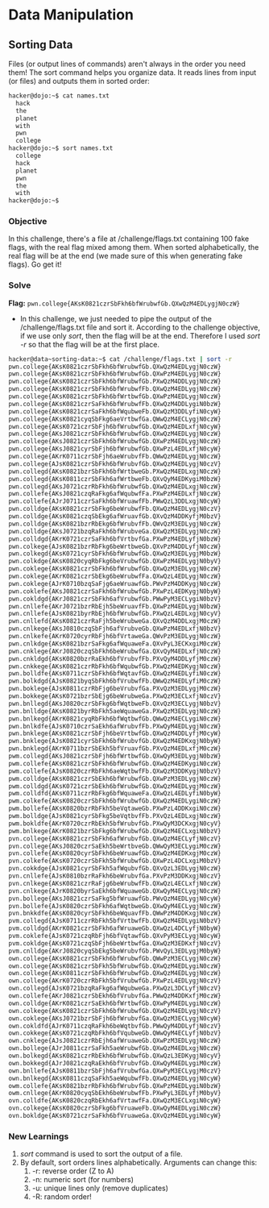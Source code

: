 # Data Manipulation

## Sorting Data
Files (or output lines of commands) aren't always in the order you need them! The sort command helps you organize data. It reads lines from input (or files) and outputs them in sorted order:

```bash
hacker@dojo:~$ cat names.txt
  hack
  the
  planet
  with
  pwn
  college
hacker@dojo:~$ sort names.txt
  college
  hack
  planet
  pwn
  the
  with
hacker@dojo:~$
```

### Objective
In this challenge, there's a file at /challenge/flags.txt containing 100 fake flags, with the real flag mixed among them. When sorted alphabetically, the real flag will be at the end (we made sure of this when generating fake flags). Go get it!

### Solve
**Flag:** `pwn.college{AKsK0821czrSbFkh6bfWrubwfGb.QXwQzM4EDLygjN0czW}`

- In this challenge, we just needed to pipe the output of the /challenge/flags.txt file and sort it. According to the challenge objective, if we use only *sort*, then the flag will be at the end. Therefore I used *sort -r* so that the flag will be at the first place.


```bash
hacker@data~sorting-data:~$ cat /challenge/flags.txt | sort -r
pwn.college{AKsK0821czrSbFkh6bfWrubwfGb.QXwQzM4EDLygjN0czW}
pwn.college{AKsK0821czrSbFkh6bfWrubwfGb.QXwPzM4EDLygjN0czW}
pwn.college{AKsK0821czrSbFkh6bfWrubwfGb.PXwQzM4DDLygjN0czW}
pwn.college{AKsK0821czrSbFkh6bfWrubwfFb.QXwQzM4EDLygjN0czW}
pwn.college{AKsK0821czrSbFkh6bfWrtbwfGb.QXwPzM4EDLygjN0czW}
pwn.college{AKsK0821czrSaFkh6bfWrubwfFb.QXwQzM4DDLygiN0bzW}
pwn.college{AKsK0821czrSaFkh6bfWqubweFb.QXwQzM3DDLyfiN0cyW}
pwn.college{AKsK0821cyqSbFkg6aeVrtbwfGa.QWwQzM4ECLygjN0czW}
pwn.college{AKsK0721czrSbFjh6bfWrubwfGb.QXwQzM4EDLxfjN0cyW}
pwn.college{AKsJ0821czrSbFkh6bfWrubwfGb.QXwQzM4EDLygjN0czW}
pwn.college{AKsJ0821czrSbFkh6bfWrubwfGb.QXwPzM4EDLygjN0czW}
pwn.college{AKsJ0821cyrSbFjh6bfWrubwfGb.QXwPzL4EDLxfjN0cyW}
pwn.college{AKrK0711czrSbFjh6aeWrubvfFb.QWwQzM4EDLygjN0czW}
pwn.college{AJsK0821czrSbFkh6bfWrubvfGb.QXwQzM4EDLygjN0czV}
pwn.collegd{AKsK0821bzrSbFkh6bfWrtbweGb.PXwQzM4EDLxgjN0czW}
pwn.collegd{AKsK0811czrSbFkh6afWrtbweFb.QXvQyM4EDKygiM0bzW}
pwn.collegd{AKsJ0721czrRbFkh6bfWrubwfGb.QXwQzM4EDLxgjN0czW}
pwn.collefe{AKsJ0821czqRaFkg6afWqubwfFa.PXwPzM4EDLxfjN0czW}
pwn.collefe{AJrJ0711czrSaFkh6bfWruawfFb.PWwQzL3DDLxgjN0cyW}
pwn.colldge{AKsK0821czrSbFkg6beWrubwfFb.QXwQzM4EDLygjN0czV}
pwn.colldge{AKsK0821czqSbEkg6afWruavfGb.QXvQzM4DDKyfjM0bzV}
pwn.colldge{AKsK0821bzrRbEkg6bfWrubvfFb.QWvQzM3EDLygjN0czW}
pwn.colldge{AKsJ0721bzqRaFkh6bfWrubveGa.QXwQzM3EDLygjN0czW}
pwn.colldgd{AKrK0721czrSaFkh6bfVrtbvfGa.PXwPzM4EDLyfjN0bzW}
pwn.colkege{AJsK0821bzrRbFkg6beWrtbweGb.QXvPzM4DDLyfjN0czW}
pwn.colkegd{AKsK0721cyrSbFkh6bfWrubwfGb.QXwQzM3EDLygjM0bzW}
pwn.colkdge{AKsK0820cyqRbFkg6beVrubwfGb.QXwPzM4EDLygjN0byV}
pwn.coklege{AKsK0821czrSbFkh6bfWrubwfGb.QXwQzM3EDLygjN0czW}
pwn.coklege{AKrK0821czrSbEkg6beWrubwfFa.QXwQzL4EDLygjN0czW}
pwn.coklege{AJrK0710bzqSaFjg6aeWruawfGb.PWvPzM4DDKygjN0czW}
pwn.coklefe{AKsJ0821czrSaFkh6bfWrubwfGb.PXwPzL4EDKygjN0byW}
pwn.cokldgd{AKrJ0821czrSbFkh6afVrubwfGb.PWwPyM3ECLygiN0bzV}
pwn.cnllefe{AKrJ0721bzrRbEjh5beWruavfFb.QXwPzM4EDLygjN0bzW}
pwn.cnllefe{AJsK0821byrRbEjh6bfWrubwfGb.PXwQzL4EDLxgjN0cyV}
pwn.cnllefd{AKsK0821czrRaFjh5beWrubweGa.QXvQzM4DDLxgjM0czW}
pwn.cnlkege{AKsJ0810czqSbFjh6afVrubveGb.QXwPzM4EDLxfjN0bzV}
pwn.cnlkefe{AKrK0720cyrRbFjh6bfVrtaweGa.QWvPzM3EDLygjN0czW}
pwn.cnlkdge{AKsK0821bzrSaFkg6afWquaweFa.QXvPyL3ECKxgiM0czW}
pwn.cnklege{AKrJ0820czqSbFkh6beWrubwfGa.QXvQyM4EDLxfjN0czW}
pwn.cnkldgd{AKsK0820bzrRaEkh6bfVrubvfFb.PXvQyM4DDLyfjM0czW}
pwn.cnkkege{AKsK0821czrRbFkh6bfWqubwfGb.PXwQzM4EDKygjN0czW}
pwn.bolldfe{AKsK0711czrSbFkh6bfWqtavfGb.QXwQzM4EDLyfiN0czW}
pwn.bolkdgd{AJsK0821byqSbFkh6bfVrubwfFb.QWwQzM4EDLyfiM0czW}
pwn.boklege{AJsK0811czrRbFjg6beVrubvfGa.PXvQzM3EDLygjM0czW}
pwn.bokkege{AKsK0721bzrSbEjg6beWrubweGa.PXwQzM3ECLxfjN0czV}
pwn.bnllegd{AKsJ0820czrSbFkg6bfWqtbweFb.QXvQzM3ECLygjN0bzV}
pwn.bnlldge{AKsK0821byrRbFkh5aeWquaweGa.PXwQzM3EDLygjN0czW}
pwn.bnlkegd{AKrK0821cyqRbFkh6bfWqtbwfGb.QWwQzM4ECLygiN0czW}
pwn.bnlkdfe{AJsK0710czrSaEkh6afWrubvfFb.PXwQyM4EDLygjN0czW}
pwn.bnklege{AKsK0821czrSbFjh6beVrtbwfGb.QXwQzM4DDLyfjM0cyW}
pwn.bnklege{AJsK0821cyrSbFkh6bfWrubvfGb.QXwQzM4EDKxgjN0byW}
pwn.bnklegd{AKrK0711bzrSbEkh5bfVruavfGb.PXvQzM4EDLxfjM0czW}
pwm.collegd{AKsJ0821czrSbFjh6bfWrtbwfGb.QXwQyM3EDLygjN0bzW}
pwm.collefe{AKsK0821czrSbFkh6bfWrubwfGb.QXwQzM4EDKygiN0czW}
pwm.collefe{AJsK0820czrRbFkh6aeWqtbwfFb.QXwQzM3DDKygjN0bzV}
pwm.colldge{AKsK0821czrSbEkh6bfWrubwfGb.QXwPzM3EDLygjN0czW}
pwm.colldgd{AKsK0721czrSbEkh6bfWrubwfGb.QXwQzM4EDLygjM0czW}
pwm.colldfd{AKsK0711czrRbFkg6bfWquaweFa.QXwQzL4EDLyfiN0byW}
pwm.colkefe{AKsK0820czrSbFkh6bfWrubwfGb.QXwQzM4EDLygiN0czW}
pwm.bollefe{AKsK0820bzrRbFkh5beVqtaweGb.PXwPzL4DDKxgiN0czW}
pwm.bolldge{AJsK0821cyrSbFkg5beVqtbvfFb.PXvQzL4EDLxgjN0czW}
pwm.bokldfe{AKrK0720czrRbEkh5bfWrubvfGb.PXwQyM3DCKxgjN0cyV}
pwm.bnlkege{AKrK0821bzrSbFkg6bfWrubwfGb.QXwQzM4ECLxgiN0bzV}
pvn.college{AKsK0821czrSbFkh6afWrubvfGb.QXwQzM4ECLyfjN0czV}
pvn.college{AKsJ0820czrSaEkh5beWrtbveGb.QWwQyM3ECLygiM0czW}
pvn.collefe{AKsK0820cyrSbFkh6beWruawfGb.QXwQzM4EDKxgjM0czW}
pvn.colkefe{AKsK0720czrSbFkh5bfWrubwfGb.QXwPzL4DCLxgiM0bzV}
pvn.cokkdge{AJsK0821cyrSbFkh5afWqubvfGb.QXvQzL3EDLygjN0czW}
pvn.cnllefe{AJsK0810bzrRaFkh6beWrubvfGa.PXvPzM3DDKxgjN0czV}
pvn.cnlkege{AKsK0821czrRaFjg6beWrubwfFb.QXwQzL4ECLxfjN0czW}
pvn.cnlkege{AJrK0820byrSaEkh6bfWquaweGb.QXwQyM4ECLygjN0czW}
pvn.bollege{AKsJ0821czrSaFkg5bfWruawfGb.PWvQzM4EDLygjN0cyW}
pvn.bollefe{AJsK0820czrSbFkh6afWqtbweGb.QXwQyM4ECLygjN0czW}
pvn.bnkkdfe{AKsK0820cyrSbFkh6beWquavfFb.QWwPzM4DDKxgjN0czW}
pvm.collegd{AJsK0711czrRbFkh5bfVrtbwfFb.QXwQzM4EDLygiN0bzV}
pvm.colldgd{AKrK0821czrSbFkh6afWruaweGb.QXwQzL4DCLyfjN0byW}
pvm.coklefe{AJsK0721czqRbFjh6bfVqtawfGb.QXvPyM3ECLygjN0cyW}
pvm.cokldge{AKsK0721czqSbFjh6beWrtbwfGa.QXwQzM3EDKxfjN0czV}
pvm.cnlldge{AKrJ0820cyqSbEkg5beWrubvfGb.PWvQyL3EDLygjM0byW}
own.college{AKsK0821czrSbFkh6bfWrubwfGb.QWwPzM3ECLygjN0czW}
own.college{AKsK0821czrSbFkh5bfWrubwfGb.QXwQzM4EDLygiN0czW}
own.college{AKsK0811czrSbFkh6bfWrubwfGb.QXwQzM4EDLygjN0czW}
own.college{AKrK0720czrRbFkh5bfVrubwfGb.PXwPzL4EDLygjN0czV}
own.collegd{AJsK0721bzqRaFkg6afWqubweGa.PXwQzL3DCLyfjN0czV}
own.collefe{AKrJ0821czrSbEkh6bfVrubvfGa.PWwQzM4DDKxfjM0czW}
own.colldge{AKrK0821czrSaEkh6bfWrtbwfGb.QXwPyM4EDLygiN0czW}
own.colkege{AKsK0821czrSbFkh6bfWrubwfGb.QXwQzM4EDLygjN0czV}
own.coklege{AKsJ0721bzrSbFjh6bfWrubvfGa.QXwQzM3ECLygjN0cyW}
own.cokldfd{AJrK0711czqRaFkh6beWqtbvfGb.PWwQyM4DDLyfjN0czV}
own.cokkege{AKsK0721czqRbFkh6bfVqubweGb.QWwQyM4ECLyfjN0bzV}
own.cnklege{AJsJ0821czrRbEjh6afWruaweGb.QXwPzM3EDLygjN0czW}
own.bollege{AJrJ0811czrSaFkh5aeWrubwfGb.QXwQzM4EDLxgjN0czW}
own.bolkegd{AKsK0821czrRbEkh6bfWrubwfGb.QXwQzL3EDKygjN0cyV}
own.bokkegd{AJrJ0821czqRaEkh6bfVrubvfGb.QXwQyM4EDLygiM0czW}
own.bnllefe{AJsK0811bzrSbFjh6afVrubwfGa.QXwPyM3ECLygjM0czV}
own.bnlkegd{AKsK0811czqSaFkh5aeWqubwfFb.QXwQzM4EDLygjN0cyW}
owm.collefe{AKsK0821bzrRbFkh6bfWrubvfGb.QXwPzM4EDLygiN0bzW}
owm.cnllege{AKrK0820cyqSbEkh6beWrubwfFb.PXwPyL3EDLyfjM0byV}
ovn.colldfe{AKsK0820czqRbEkh6afVrtawfFa.QXwQzM3ECLxgiN0cyW}
ovn.colkege{AKsK0820czrSbFkg6bfVruaweFb.QXwQyM4EDLygiN0czW}
ovn.bokldge{AKsK0721czrSaFkh6bfVruaweGa.QXvQzM4EDLygiN0cyW}
```

### New Learnings
1. *sort* command is used to sort the output of a file.
2. By default, sort orders lines alphabetically. Arguments can change this:
    1. -r: reverse order (Z to A)
    2. -n: numeric sort (for numbers)
    3. -u: unique lines only (remove duplicates)
    4. -R: random order!
